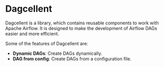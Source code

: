 # Dagcellent

Dagcellent is a library, which contains reusable components to work with Apache Airflow. It is designed to make the development of Airflow DAGs easier and more efficient.

Some of the features of Dagcellent are:
- **Dynamic DAGs**: Create DAGs dynamically.
- **DAG from config**: Create DAGs from a configuration file.
